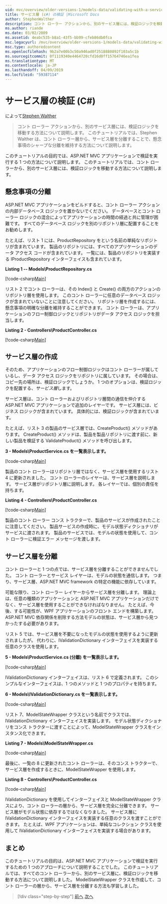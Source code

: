 ```yaml
---
uid: mvc/overview/older-versions-1/models-data/validating-with-a-service-layer-cs
title: サービス層 (c#) の検証 |Microsoft Docs
author: StephenWalther
description: コント ローラー アクションから、別のサービス層には、検証ロジックを移動する方法について説明します。 このチュートリアルでは、Stephen Walther がについて説明する方法をしています.
ms.author: riande
ms.date: 03/02/2009
ms.assetid: 4eabc535-b8a1-43f5-bb99-cfeb86db0fca
msc.legacyurl: /mvc/overview/older-versions-1/models-data/validating-with-a-service-layer-cs
msc.type: authoredcontent
ms.openlocfilehash: 9b2a7e00b3c50a946ad0f2518880892f103a5c1b
ms.sourcegitcommit: 0f1119340e4464720cfd16d0ff15764746ea1fea
ms.translationtype: MT
ms.contentlocale: ja-JP
ms.lasthandoff: 04/09/2019
ms.locfileid: "59387114"
---
```

# <a name="validating-with-a-service-layer-c"></a>サービス層の検証 (C#)

によって[Stephen Walther](https://github.com/StephenWalther)

> コント ローラー アクションから、別のサービス層には、検証ロジックを移動する方法について説明します。 このチュートリアルでは、Stephen Walther は、コント ローラー層から、サービス層を分離することで、懸念事項のシャープな分離を維持する方法について説明します。


このチュートリアルの目的では、ASP.NET MVC アプリケーションで検証を実行する 1 つの方法について説明します。 このチュートリアルでは、コント ローラーから、別のサービス層には、検証ロジックを移動する方法について説明します。

## <a name="separating-concerns"></a>懸念事項の分離

ASP.NET MVC アプリケーションをビルドすると、コント ローラー アクションの内部データベース ロジックを置かないでください。 データベースとコント ローラー ロジックの混合によってアプリケーションの時間の経過と共に管理が困難です。 すべてのデータベース ロジックを別のリポジトリ層に配置することをお勧めします。

たとえば、リスト 1 には、ProductRepository をという名前の単純なリポジトリが含まれています。 製品のリポジトリには、すべてのアプリケーションのデータ アクセス コードが含まれています。 一覧には、製品のリポジトリを実装する IProductRepository インターフェイスも含まれています。

**Listing 1 -- Models\ProductRepository.cs**

[!code-csharp[Main](validating-with-a-service-layer-cs/samples/sample1.cs)]

リスト 2 でコント ローラーは、その Index() と Create() の両方のアクションのリポジトリ層を使用します。 このコント ローラーに任意のデータベース ロジックが含まれていないことに注意してください。 リポジトリ層を作成するには、懸念事項の明確な分離を維持することができます。 コント ローラーは、アプリケーションのフロー制御ロジックとリポジトリがデータ アクセス ロジックを担当します。

**Listing 2 - Controllers\ProductController.cs**

[!code-csharp[Main](validating-with-a-service-layer-cs/samples/sample2.cs)]

## <a name="creating-a-service-layer"></a>サービス層の作成

そのため、アプリケーションのフロー制御ロジックはコント ローラーが属しているし、データ アクセス ロジックをリポジトリに属しています。 その場合は、コピー先の場所は、検証ロジックでしょうか。 1 つのオプションは、検証ロジックを配置する、*サービス層*します。

サービス層は、コント ローラーおよびリポジトリ層間の通信を仲介する ASP.NET MVC アプリケーションで追加のレイヤーです。 サービス層には、ビジネス ロジックが含まれています。 具体的には、検証ロジックが含まれています。

たとえば、リスト 3 の製品のサービス層では、CreateProduct() メソッドがあります。 CreateProduct() メソッドは、製品を製品リポジトリに渡す前に、新しい製品を検証する ValidateProduct() メソッドを呼び出します。

**3 - Models\ProductService.cs を一覧表示します。**

[!code-csharp[Main](validating-with-a-service-layer-cs/samples/sample3.cs)]

製品のコント ローラーはリポジトリ層ではなく、サービス層を使用するリスト 4 に更新されました。 コント ローラーのレイヤーは、サービス層を説明します。 サービス層がリポジトリ層に説明します。 各レイヤーでは、個別の責任を持ちます。

**Listing 4 - Controllers\ProductController.cs**

[!code-csharp[Main](validating-with-a-service-layer-cs/samples/sample4.cs)]

製品のコント ローラー コンス トラクターで、製品のサービスが作成されたことに注意してください。 製品サービスの作成時に、モデル状態ディクショナリがサービスに渡されます。 製品のサービスでは、モデルの状態を使用して、コント ローラーに検証エラー メッセージを渡します。

## <a name="decoupling-the-service-layer"></a>サービス層を分離

コント ローラーと 1 つの点では、サービス層を分離することができませんでした。 コント ローラーとサービス レイヤーは、モデルの状態を通信します。 つまり、サービス層、ASP.NET MVC framework の特定の機能に依存しています。

可能な限り、コント ローラー レイヤーからサービス層を分離します。 理論上は、任意の種類のアプリケーションと ASP.NET MVC アプリケーションだけでなく、サービス層を使用することができなければなりません。 たとえば、今後、する可能性が、WPF アプリケーションのフロント エンドを構築します。 ASP.NET MVC 依存関係を削除する方法モデルの状態は、サービス層から見つかったする必要があります。

リスト 5 では、サービス層を不要になったモデルの状態を使用するように更新されましたが。 代わりに、IValidationDictionary インターフェイスを実装する任意のクラスを使用します。

**5 - Models\ProductService.cs (分離) を一覧表示します。**

[!code-csharp[Main](validating-with-a-service-layer-cs/samples/sample5.cs)]

IValidationDictionary インターフェイスは、リスト 6 で定義されます。 このシンプルなインターフェイスは、1 つのメソッドと 1 つのプロパティを持ちます。

**6 - Models\IValidationDictionary.cs を一覧表示します。**

[!code-csharp[Main](validating-with-a-service-layer-cs/samples/sample6.cs)]

リスト 7、ModelStateWrapper クラスという名前でクラスでは、IValidationDictionary インターフェイスを実装します。 モデル状態ディクショナリをコンス トラクターに渡すことによって、ModelStateWrapper クラスをインスタンス化できます。

**Listing 7 - Models\ModelStateWrapper.cs**

[!code-csharp[Main](validating-with-a-service-layer-cs/samples/sample7.cs)]

最後に、一覧の 8 に更新されたコント ローラーは、そのコンス トラクターで、サービス層を作成するときに、ModelStateWrapper を使用します。

**Listing 8 - Controllers\ProductController.cs**

[!code-csharp[Main](validating-with-a-service-layer-cs/samples/sample8.cs)]

IValidationDictionary を使用してインターフェイスと ModelStateWrapper クラスにより、コント ローラーの層から、サービス層を完全に分離できます。 サービス層がモデル状態に依存するではなくなりました。 サービス層に IValidationDictionary インターフェイスを実装する任意のクラスを渡すことができます。 たとえば、WPF アプリケーションは、単純なコレクション クラスを使用して IValidationDictionary インターフェイスを実装する場合があります。

## <a name="summary"></a>まとめ

このチュートリアルの目的は、ASP.NET MVC アプリケーションで検証を実行するための 1 つのアプローチについて説明することでした。 このチュートリアルでは、すべてのコント ローラーから、別のサービス層に、検証ロジックを移動する方法について説明しました。 ModelStateWrapper クラスを作成して、コント ローラーの層から、サービス層を分離する方法も学習しました。

> [!div class="step-by-step"]
> [前へ](validating-with-the-idataerrorinfo-interface-cs.md)
> [次へ](validation-with-the-data-annotation-validators-cs.md)

